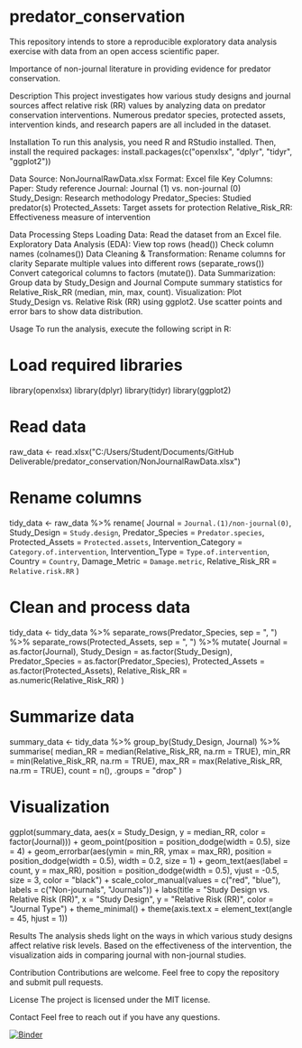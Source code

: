 # predator_conservation
This repository intends to store a reproducible exploratory data analysis exercise with data from an open access scientific paper.

Importance of non-journal literature in providing evidence for predator conservation.

Description
This project investigates how various study designs and journal sources affect relative risk (RR) values by analyzing data on predator conservation interventions.  Numerous predator species, protected assets, intervention kinds, and research papers are all included in the dataset.

Installation
To run this analysis, you need R and RStudio installed. Then, install the required packages: install.packages(c("openxlsx", "dplyr", "tidyr", "ggplot2"))

Data
Source: NonJournalRawData.xlsx
Format: Excel file
Key Columns:
  Paper: Study reference
  Journal: Journal (1) vs. non-journal (0)
  Study_Design: Research methodology
  Predator_Species: Studied predator(s)
  Protected_Assets: Target assets for protection
  Relative_Risk_RR: Effectiveness measure of intervention

Data Processing Steps
Loading Data: Read the dataset from an Excel file.
Exploratory Data Analysis (EDA):
  View top rows (head())
  Check column names (colnames())
Data Cleaning & Transformation:
  Rename columns for clarity
  Separate multiple values into different rows (separate_rows())
  Convert categorical columns to factors (mutate()).
Data Summarization:
  Group data by Study_Design and Journal
  Compute summary statistics for Relative_Risk_RR (median, min, max, count).
Visualization:
  Plot Study_Design vs. Relative Risk (RR) using ggplot2.
  Use scatter points and error bars to show data distribution.

Usage
To run the analysis, execute the following script in R:
# Load required libraries
  library(openxlsx)
  library(dplyr)
  library(tidyr)
  library(ggplot2)
# Read data
  raw_data <- read.xlsx("C:/Users/Student/Documents/GitHub Deliverable/predator_conservation/NonJournalRawData.xlsx")
# Rename columns
  tidy_data <- raw_data %>%
    rename(
      Journal = `Journal.(1)/non-journal(0)`,
      Study_Design = `Study.design`,
      Predator_Species = `Predator.species`,
      Protected_Assets = `Protected.assets`,
      Intervention_Category = `Category.of.intervention`,
      Intervention_Type = `Type.of.intervention`,
      Country = `Country`,
      Damage_Metric = `Damage.metric`,
      Relative_Risk_RR = `Relative.risk.RR`
    )
# Clean and process data
  tidy_data <- tidy_data %>%
    separate_rows(Predator_Species, sep = ", ") %>%
    separate_rows(Protected_Assets, sep = ", ") %>%
    mutate(
      Journal = as.factor(Journal),
      Study_Design = as.factor(Study_Design),
      Predator_Species = as.factor(Predator_Species),
      Protected_Assets = as.factor(Protected_Assets),
      Relative_Risk_RR = as.numeric(Relative_Risk_RR)
    )
# Summarize data
  summary_data <- tidy_data %>%
    group_by(Study_Design, Journal) %>%
    summarise(
      median_RR = median(Relative_Risk_RR, na.rm = TRUE),
      min_RR = min(Relative_Risk_RR, na.rm = TRUE),
      max_RR = max(Relative_Risk_RR, na.rm = TRUE),
      count = n(),
      .groups = "drop"
    )
# Visualization
  ggplot(summary_data, aes(x = Study_Design, y = median_RR, color = factor(Journal))) +
    geom_point(position = position_dodge(width = 0.5), size = 4) +
    geom_errorbar(aes(ymin = min_RR, ymax = max_RR),
                position = position_dodge(width = 0.5),
                width = 0.2, size = 1) +
    geom_text(aes(label = count, y = max_RR),
            position = position_dodge(width = 0.5),
            vjust = -0.5, size = 3, color = "black") +
    scale_color_manual(values = c("red", "blue"),
                    labels = c("Non-journals", "Journals")) +
    labs(title = "Study Design vs. Relative Risk (RR)",
       x = "Study Design", y = "Relative Risk (RR)",
       color = "Journal Type") +
    theme_minimal() +
    theme(axis.text.x = element_text(angle = 45, hjust = 1))
    
Results
The analysis sheds light on the ways in which various study designs affect relative risk levels.
Based on the effectiveness of the intervention, the visualization aids in comparing journal with non-journal studies.

Contribution
Contributions are welcome. Feel free to copy the repository and submit pull requests.

License
The project is licensed under the MIT license.

Contact
Feel free to reach out if you have any questions.
    
[![Binder](https://mybinder.org/badge_logo.svg)](https://mybinder.org/v2/gh/Amarah-boop/predator_conservation/HEAD)
